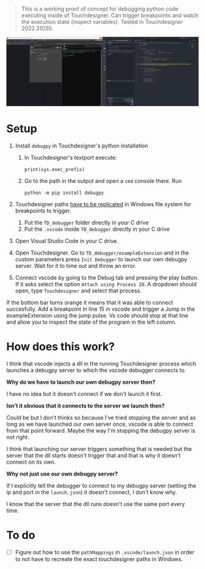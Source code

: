 > This is a working proof of concept for debugging python code executing inside of Touchdesigner. Can trigger breakpoints and watch the execution state (inspect variables). Tested in Touchdesigner 2022.31030.

![image-20230906021657083](./assets/image-20230906021657083.png)

# Setup

1. Install `debugpy` in Touchdesigner's python installation

   1. In Touchdesigner's textport execute:

      ```
      print(sys.exec_prefix)
      ```

   2. Go to the path in the output and open a `cmd` console there. Run

      ```
      python -m pip install debugpy
      ```

2. Touchdesigner paths <u>have to be replicated</u> in Windows file system for breakpoints to trigger.
   1. Put the `TD_debugger` folder directly in your C drive
   2. Put the `.vscode` inside `TD_debugger` directly in your C drive

3. Open Visual Studio Code in your C drive.

4. Open Touchdesigner. Go to `TD_debugger/exampleExtension` and in the custom  parameters press `Init Debugger` to launch our own debugpy server. Wait for it to time out and throw an error.

5. Connect vscode by going to the Debug tab and pressing the play button. If it asks select the option `Attach using Process ID`. A dropdown should open, type `Touchdesigner` and select that process.

If the bottom bar turns orange it means that it was able to connect succesfully. Add a breakpoint in line 15 in vscode and trigger a Jump in the exampleExtension using the jump pulse. Vs code should stop at that line and allow you to inspect the state of the program in the left column.

# How does this work?

I think that vscode injects a dll in the running Touchdesigner process which launches a debugpy server to which the vscode debugger connects to.

**Why do we have to launch our own debugpy server then?**

I have no idea but it doesn't connect if we don't launch it first.

**Isn't it obvious that it connects to the server we launch then?**

Could be but I don't thinks so because I've tried stopping the server and as long as we have launched our own server once, vscode is able to connect from that point forward. Maybe the way I'm stopping the debugpy server is not right.

I think that launching our server triggers something that is needed but the server that the dll starts doesn't trigger that and that is why it doesn't connect on its own.

**Why not just use our own debugpy server?**

If I explicitly tell the debugger to connect to my debugpy server (setting the ip and port in the `launch.json`) it doesn't connect, I don't know why.

I know that the server that the dll runs doesn't use the same port every time. 



# To do 

- [ ] Figure out how to use the `pathMappings` in `.vscode/launch.json` in order to not have to recreate the exact touchdesigner paths in Windows.